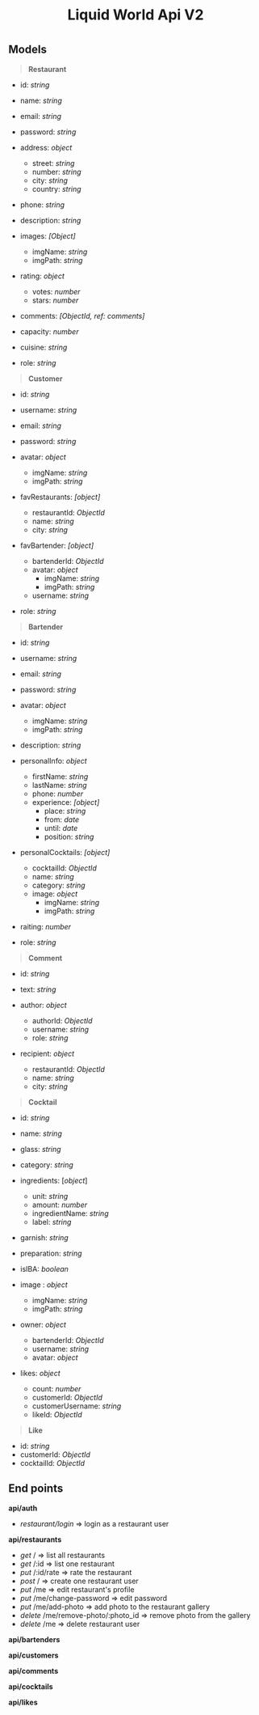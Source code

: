 
<h1 style="text-align: center">Liquid World Api V2 <h1> 



## Models

> __Restaurant__

- id: _string_

- name: _string_

- email: _string_

- password: _string_

- address: _object_
  - street: _string_
  - number: _string_
  - city: _string_
  - country: _string_
  
- phone: _string_

- description: _string_

- images: _[Object]_
  - imgName: _string_
  - imgPath: _string_
  
- rating: _object_

  - votes: _number_
  - stars: _number_

- comments: _[ObjectId, ref: comments]_

- capacity: _number_

- cuisine: _string_

- role: _string_

  

> __Customer__

- id: _string_

- username: _string_

- email: _string_

- password: _string_

- avatar: _object_
  - imgName: _string_
  - imgPath: _string_
  
- favRestaurants: _[object]_
  - restaurantId: _ObjectId_
  - name: _string_
  - city: _string_ 
  
- favBartender: _[object]_
  - bartenderId: _ObjectId_
  - avatar: _object_
    - imgName: _string_
    - imgPath: _string_
  - username: _string_
  
- role: _string_

  

> __Bartender__

- id: _string_

- username: _string_

- email: _string_

- password: _string_

- avatar: _object_
  - imgName: _string_
  - imgPath: _string_
  
- description: _string_

- personalInfo: _object_
  - firstName: _string_
  - lastName: _string_
  - phone: _number_
  - experience: _[object]_
    - place: _string_
    - from: _date_
    - until: _date_
    - position: _string_
  
- personalCocktails: _[object]_

  - cocktailId: _ObjectId_
  - name: _string_
  - category: _string_
  - image: _object_
    - imgName: _string_
    - imgPath: _string_

- raiting: _number_

- role: _string_

  

> __Comment__

- id: _string_

- text: _string_

- author: _object_
  - authorId: _ObjectId_
  - username:  _string_
  - role: _string_
  
- recipient: _object_

  - restaurantId: _ObjectId_
  - name: _string_
  - city: _string_

  

> __Cocktail__

- id: _string_

- name: _string_

- glass: _string_

- category: _string_

- ingredients: [_object_]

  - unit: _string_
  - amount: _number_
  - ingredientName: _string_
  - label: _string_

- garnish: _string_

- preparation: _string_

- isIBA: _boolean_

- image : _object_

  - imgName: _string_
  - imgPath: _string_

- owner: _object_

  - bartenderId: _ObjectId_
  - username: _string_
  - avatar: _object_

- likes: _object_

  - count: _number_
  - customerId: _ObjectId_
  - customerUsername: _string_
  - likeId: _ObjectId_
  
  

> __Like__

- id: _string_
- customerId: _ObjectId_
- cocktailId: _ObjectId_



## End points

__api/auth__
- _restaurant/login_ => login as a restaurant user

__api/restaurants__
- _get_ / => list all restaurants
- _get_ /:id => list one restaurant
- _put_ /:id/rate => rate the restaurant 
- _post_ / => create one restaurant user
- _put_ /me => edit restaurant's profile
- _put_ /me/change-password => edit password
- _put_ /me/add-photo => add photo to the restaurant gallery
- _delete_ /me/remove-photo/:photo_id => remove photo from the gallery
- _delete_ /me => delete restaurant user

__api/bartenders__

__api/customers__

__api/comments__

__api/cocktails__

__api/likes__




